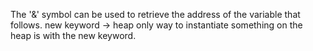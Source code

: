 The '&' symbol can be used to retrieve the address of the variable that follows.
new keyword -> heap
only way to instantiate something on the heap is with the new keyword.
